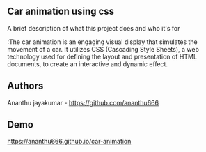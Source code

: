 
## Car animation using css

A brief description of what this project does and who it's for

:The car animation is an engaging visual display that simulates the movement of a car. It utilizes CSS (Cascading Style Sheets), a web technology used for defining the layout and presentation of HTML documents, to create an interactive and dynamic effect.
## Authors



Ananthu jayakumar - https://github.com/ananthu666
## Demo

https://ananthu666.github.io/car-animation

